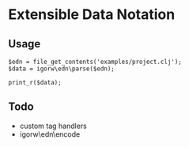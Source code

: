 # Extensible Data Notation

## Usage

    $edn = file_get_contents('examples/project.clj');
    $data = igorw\edn\parse($edn);

    print_r($data);

## Todo

* custom tag handlers
* igorw\edn\encode
